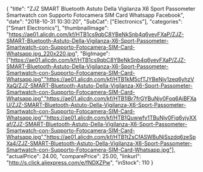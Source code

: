 {
	"title": "ZJZ SMART Bluetooth Astuto Della Vigilanza X6 Sport Passometer Smartwatch con Supporto Fotocamera SIM Card Whatsapp Facebook",
	"date": "2018-10-31 10:30:20",
	"SubCat": ["Electronics"],
	"categories": ["Smart Electronics"],
	"thumbnailImage": "https://ae01.alicdn.com/kf/HTB1cs9qbC8YBeNkSnb4q6yevFXaP/ZJZ-SMART-Bluetooth-Astuto-Della-Vigilanza-X6-Sport-Passometer-Smartwatch-con-Supporto-Fotocamera-SIM-Card-Whatsapp.jpg_220x220.jpg",
	"BigImage": ["https://ae01.alicdn.com/kf/HTB1cs9qbC8YBeNkSnb4q6yevFXaP/ZJZ-SMART-Bluetooth-Astuto-Della-Vigilanza-X6-Sport-Passometer-Smartwatch-con-Supporto-Fotocamera-SIM-Card-Whatsapp.jpg","https://ae01.alicdn.com/kf/HTB1kM5cfTJYBeNjy1zeq6yhzVXaQ/ZJZ-SMART-Bluetooth-Astuto-Della-Vigilanza-X6-Sport-Passometer-Smartwatch-con-Supporto-Fotocamera-SIM-Card-Whatsapp.jpg","https://ae01.alicdn.com/kf/HTB1lBr7frGYBuNjy0Foq6AiBFXaU/ZJZ-SMART-Bluetooth-Astuto-Della-Vigilanza-X6-Sport-Passometer-Smartwatch-con-Supporto-Fotocamera-SIM-Card-Whatsapp.jpg","https://ae01.alicdn.com/kf/HTB1Quwwfv1TBuNjy0Fjq6yjyXXaf/ZJZ-SMART-Bluetooth-Astuto-Della-Vigilanza-X6-Sport-Passometer-Smartwatch-con-Supporto-Fotocamera-SIM-Card-Whatsapp.jpg","https://ae01.alicdn.com/kf/HTB1tZsCfASWBuNjSszdq6zeSpXa4/ZJZ-SMART-Bluetooth-Astuto-Della-Vigilanza-X6-Sport-Passometer-Smartwatch-con-Supporto-Fotocamera-SIM-Card-Whatsapp.jpg"],
	"actualPrice": 24.00,
	"comparePrice": 25.00,
	"linkurl": "http://s.click.aliexpress.com/e/fNDXZPw",
	"inStock": 110
}
